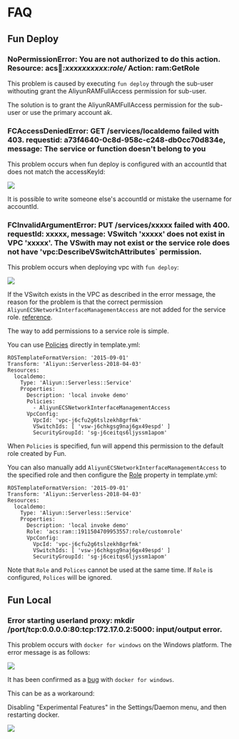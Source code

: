 
# FAQ

## Fun Deploy

### NoPermissionError: You are not authorized to do this action. Resource: acs:ram:*:xxxxxxxxxx:role/* Action: ram:GetRole

This problem is caused by executing `fun deploy` through the sub-user withouting grant the AliyunRAMFullAccess permission for sub-user.

The solution is to grant the AliyunRAMFullAccess permission for the sub-user or use the primary account ak.

### FCAccessDeniedError: GET /services/localdemo failed with 403. requestid: a73f4640-0c8d-958c-c248-db0cc70d834e, message: The service or function doesn't belong to you

This problem occurs when fun deploy is configured with an accountId that does not match the accessKeyId:

![](https://tan-blog.oss-cn-hangzhou.aliyuncs.com/img/20181229150556.png)

It is possible to write someone else's accountId or mistake the username for accountId.

### FCInvalidArgumentError: PUT /services/xxxxx failed with 400. requestId: xxxxx, message: VSwitch 'xxxxx' does not exist in VPC 'xxxxx'. The VSwith may not exist or the service role does not have 'vpc:DescribeVSwitchAttributes` permission.

This problem occurs when deploying vpc with `fun deploy`:

![](https://tan-blog.oss-cn-hangzhou.aliyuncs.com/img/20181214113413.png)

If the VSwitch exists in the VPC as described in the error message, the reason for the problem is that the correct permission `AliyunECSNetworkInterfaceManagementAccess` are not added for the service role. [reference](https://www.alibabacloud.com/help/doc-detail/72959.htm).


The way to add permissions to a service role is simple. 

You can use [Policies](https://github.com/aliyun/fun/blob/master/docs/specs/2018-04-03.md#aliyunserverlessservice) directly in template.yml:

```
ROSTemplateFormatVersion: '2015-09-01'
Transform: 'Aliyun::Serverless-2018-04-03'
Resources:
  localdemo:
    Type: 'Aliyun::Serverless::Service'
    Properties:
      Description: 'local invoke demo'
      Policies:
        - AliyunECSNetworkInterfaceManagementAccess
      VpcConfig:
        VpcId: 'vpc-j6cfu2g6tslzekh8grfmk'
        VSwitchIds: [ 'vsw-j6chkgsg9naj6gx49espd' ]
        SecurityGroupId: 'sg-j6ceitqs6ljyssm1apom'
```

When `Policies` is specified, fun will append this permission to the default role created by Fun.

You can also manually add `AliyunECSNetworkInterfaceManagementAccess` to the specified role and then configure the [Role](https://github.com/aliyun/fun/blob/master/docs/specs/2018-04-03.md#aliyunserverlessservice) property in template.yml:

```
ROSTemplateFormatVersion: '2015-09-01'
Transform: 'Aliyun::Serverless-2018-04-03'
Resources:
  localdemo:
    Type: 'Aliyun::Serverless::Service'
    Properties:
      Description: 'local invoke demo'
      Role: 'acs:ram::1911504709953557:role/customrole'
      VpcConfig:
        VpcId: 'vpc-j6cfu2g6tslzekh8grfmk'
        VSwitchIds: [ 'vsw-j6chkgsg9naj6gx49espd' ]
        SecurityGroupId: 'sg-j6ceitqs6ljyssm1apom'
```

Note that `Role` and `Polices` cannot be used at the same time. If `Role` is configured, `Polices` will be ignored.

## Fun Local

### Error starting userland proxy: mkdir /port/tcp:0.0.0.0:80:tcp:172.17.0.2:5000: input/output error.

This problem occurs with `docker for windows` on the Windows platform. The error message is as follows:

![](https://tan-blog.oss-cn-hangzhou.aliyuncs.com/img/20181214112210.png)

It has been confirmed as a [bug](https://github.com/docker/for-win/issues/573) with `docker for windows`.

This can be as a workaround:

Disabling "Experimental Features" in the Settings/Daemon menu, and then restarting docker.

![](https://tan-blog.oss-cn-hangzhou.aliyuncs.com/img/20181214112400.png)



